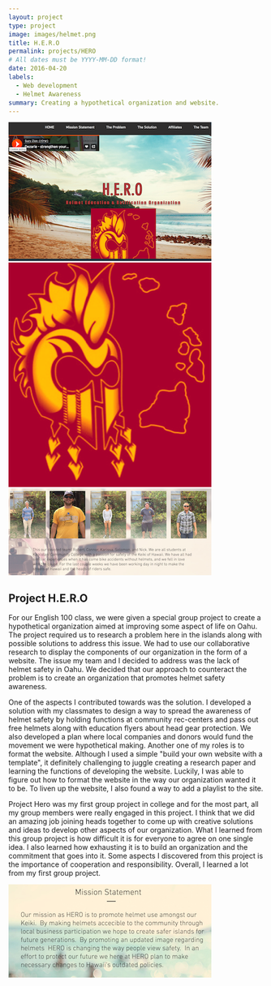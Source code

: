 ```yaml
---
layout: project
type: project
image: images/helmet.png
title: H.E.R.O
permalink: projects/HERO
# All dates must be YYYY-MM-DD format!
date: 2016-04-20
labels:
  - Web development
  - Helmet Awareness
summary: Creating a hypothetical organization and website.
---
```

<div class="ui medium rounded images">
  <img class="ui image" src="../images/hero_1.png">
  <img class="ui image" src="../images/helmet.png">
  <img class="ui image" src="../images/members.png">
</div>

## Project H.E.R.O

For our English 100 class, we were given a special group project to create a hypothetical organization aimed at improving some
aspect of life on Oahu. The project required us to research a problem here in the islands along with possible solutions to 
address this issue. We had to use our collaborative research to display the components of our organization in the form of a 
website. The issue my team and I decided to address was the lack of helmet safety in Oahu. We decided that our approach to 
counteract the problem is to create an organization that promotes helmet safety awareness. 

One of the aspects I contributed towards was the solution. I developed a solution with my classmates to design a way to spread 
the awareness of helmet safety by holding functions at community rec-centers and pass out free helmets along with education 
flyers about head gear protection. We also developed a plan where local companies and donors would fund the movement we were 
hypothetical making. Another one of my roles is to format the website. Although I used a simple "build your own website with a 
template", it definitely challenging to juggle creating a research paper and learning the functions of developing the website. 
Luckily, I was able to figure out how to format the website in the way our organization wanted it to be. To liven up the 
website, I also found a way to add a playlist to the site. 

Project Hero was my first group project in college and for the most part, all my group members were really engaged in this 
project. I think that we did an amazing job joining heads together to come up with creative solutions and ideas to develop 
other aspects of our organization. What I learned from this group project is how difficult it is for everyone to agree on 
one single idea. I also learned how exhausting it is to build an organization and the commitment that goes into it. Some 
aspects I discovered from this project is the importance of cooperation and responsibility.
Overall, I learned a lot from my first group project.

<div class="ui floated rounded images">
  <img class="ui image" src="../images/mission.png">
</div>



